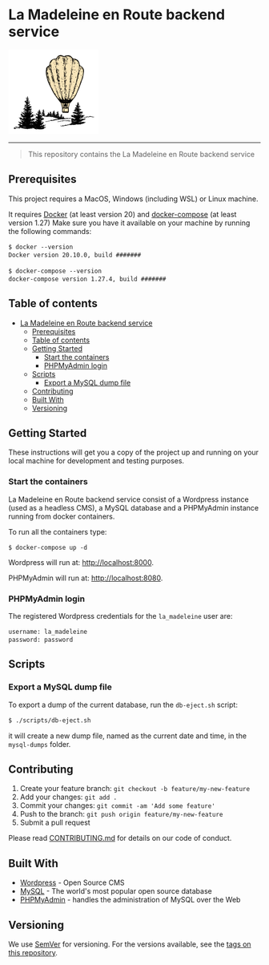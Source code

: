 # La Madeleine en Route backend service

![La Madeleine en Route](./assets/logo.png "La Madeleine en Route")

---

> This repository contains the La Madeleine en Route backend service

## Prerequisites

This project requires a MacOS, Windows (including WSL) or Linux machine.

It requires [Docker](https://www.docker.com/) (at least version 20) and [docker-compose](https://docs.docker.com/compose/) (at least version 1.27)
Make sure you have it available on your machine by running the following commands:

```shell
$ docker --version
Docker version 20.10.0, build #######

$ docker-compose --version
docker-compose version 1.27.4, build #######
```

## Table of contents

- [La Madeleine en Route backend service](#la-madeleine-en-route-backend-service)
  - [Prerequisites](#prerequisites)
  - [Table of contents](#table-of-contents)
  - [Getting Started](#getting-started)
    - [Start the containers](#start-the-containers)
    - [PHPMyAdmin login](#phpmyadmin-login)
  - [Scripts](#scripts)
    - [Export a MySQL dump file](#export-a-mysql-dump-file)
  - [Contributing](#contributing)
  - [Built With](#built-with)
  - [Versioning](#versioning)

## Getting Started

These instructions will get you a copy of the project up and running on your local machine for development and testing purposes.


### Start the containers

La Madeleine en Route backend service consist of a Wordpress instance (used as a headless CMS), a MySQL database and a PHPMyAdmin instance running from docker containers.

To run all the containers type:

```shell
$ docker-compose up -d
```

Wordpress will run at: [http://localhost:8000](http://localhost:8000).

PHPMyAdmin will run at: [http://localhost:8080](http://localhost:8080).

### PHPMyAdmin login

The registered Wordpress credentials for the `la_madeleine` user are:

```
username: la_madeleine
password: password
```

## Scripts

### Export a MySQL dump file

To export a dump of the current database, run the `db-eject.sh` script:

```bash
$ ./scripts/db-eject.sh
```

it will create a new dump file, named as the current date and time, in the `mysql-dumps` folder.

## Contributing

1.  Create your feature branch: `git checkout -b feature/my-new-feature`
2.  Add your changes: `git add .`
3.  Commit your changes: `git commit -am 'Add some feature'`
4.  Push to the branch: `git push origin feature/my-new-feature`
5.  Submit a pull request

Please read [CONTRIBUTING.md](CONTRIBUTING.md) for details on our code of conduct.

## Built With

* [Wordpress](https://wordpress.com/) - Open Source CMS
* [MySQL](https://www.mysql.com/) - The world's most popular open source database
* [PHPMyAdmin](https://www.phpmyadmin.net/) - handles the administration of MySQL over the Web

## Versioning

We use [SemVer](http://semver.org/) for versioning. For the versions available, see the [tags on this repository](https://github.com/your/project/tags).
